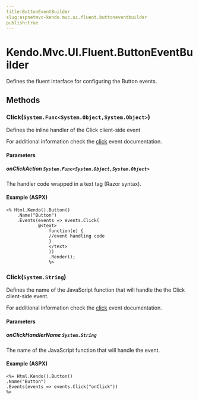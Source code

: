 ```yaml
---
title:ButtonEventBuilder
slug:aspnetmvc-kendo.mvc.ui.fluent.buttoneventbuilder
publish:true
---
```


# Kendo.Mvc.UI.Fluent.ButtonEventBuilder
Defines the fluent interface for configuring the Button events.



## Methods

### Click(`System.Func<System.Object,System.Object>`)
Defines the inline handler of the Click client-side event

For additional information check the [click](/kendo-ui/api/web/button#events-click) event documentation.


#### Parameters

##### onClickAction `System.Func<System.Object,System.Object>`
The handler code wrapped in a text tag (Razor syntax).




#### Example (ASPX)
    <% Html.Kendo().Button()
        .Name("Button")
        .Events(events => events.Click(
                @<text>
                    function(e) {
                    //event handling code
                    }
                    </text>
                    ))
                    .Render();
                    %>


### Click(`System.String`)
Defines the name of the JavaScript function that will handle the the Click client-side event.

For additional information check the [click](/kendo-ui/api/web/button#events-click) event documentation.


#### Parameters

##### onClickHandlerName `System.String`
The name of the JavaScript function that will handle the event.




#### Example (ASPX)
    <%= Html.Kendo().Button()
    .Name("Button")
    .Events(events => events.Click("onClick"))
    %>



